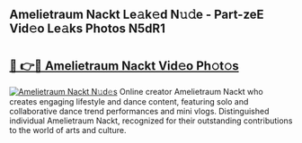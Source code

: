 ## Amelietraum Nackt Le𝚊k𝚎d N𝚞𝚍e - Part-zeE Vid𝚎o Le𝚊ks Photos N5dR1

# <h2><a href="http://fb5a0b6.evod.top/?m=Amelietraum+Nackt">🔗 👉🔴 Amelietraum Nackt Vid𝚎o Ph𝚘t𝚘s</a></h2>

[![Amelietraum Nackt N𝚞d𝚎s](https://i.imgur.com/8V9OHl7.gif)](http://fb5a0b6.evod.top/?m=Amelietraum+Nackt)
Online creator Amelietraum Nackt who creates engaging lifestyle and dance content, featuring solo and collaborative dance trend performances and mini vlogs. Distinguished individual Amelietraum Nackt, recognized for their outstanding contributions to the world of arts and culture. 
